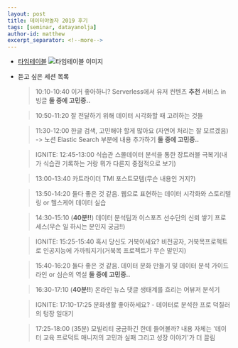 ```yaml
---
layout: post
title: 데이터야놀자 2019 후기
tags: [seminar, datayanolja]
author-id: matthew
excerpt_separator: <!--more-->
---
```

<!--more-->
- [타임테이블](https://datayanolja.github.io/program.html)
![타임테이블 이미지](https://cf.festa.io/img/2019-10-5/ee3a3526-b2c0-4d85-b5bb-dc95ad79797d.png)

- 듣고 싶은 세션 목록
  > 10:10-10:40
  이거 좋아하니? Serverless에서 유저 컨텐츠 **추천** 서비스 in 빙글
  **둘 중에 고민중..**

  > 10:50-11:20
  잘 전달하기 위해 데이터 시각화할 때 고려하는 것들

  > 11:30-12:00
  한글 검색, 고민해야 할게 많아요 (자연어 처리는 잘 모르겠음) -> 노션 Elastic Search 부분에 내용 추가하기
  **둘 중에 고민중..**

  > IGNITE: 12:45-13:00
  식습관 스몰데이터 분석을 통한 장트러블 극복기(내가 식습관 기록하는 거랑 뭐가 다른지 중점적으로 보기)

  > 13:00-13:40
  카트라이더 TMI 포스트모템(무슨 내용인 거지?)

  > 13:50-14:20
  둘다 좋은 것 같음. 웹으로 표현하는 데이터 시각화와 스토리텔링 or 헬스케어 데이터 실습

  > 14:30-15:10 (**40분!!**)
  데이터 분석팀과 이스포츠 선수단의 신뢰 쌓기 프로세스(무슨 일 하시는 분인지 궁금!!)

  > IGNITE: 15:25-15:40
  혹시 당신도 거북이세요? 비전공자, 거북목프로젝트로 인공지능에 가까워지기(거북목 프로젝트가 무슨 말인지)

  > 15:40-16:20
  둘다 좋은 것 같음. 데이터 문화 만들기 및 데이터 분석 가이드라인 or 심슨의 역설
  **둘 중에 고민중..**

  > 16:30-17:10 (**40분!!**)
  온라인 뉴스 댓글 생태계를 흐리는 어뷰저 분석기

  > IGNITE: 17:10-17:25
  문화생활 좋아하세요? - 데이터로 분석한 프로 덕질러의 텅장 일대기

  > 17:25-18:00 (35분)
  모빌리티 궁금하긴 한데 들어볼까? 내용 자체는 '데이터 교육 프로덕트 매니저의 고민과 실패 그리고 성장 이야기'가 더 끌림

